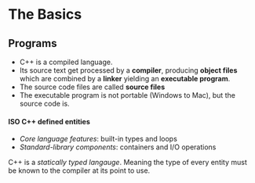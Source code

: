# The Basics

## Programs
* C++ is a compiled language.
* Its source text get processed by a **compiler**, producing **object files** which are combined by a **linker** yielding an **executable program**.
* The source code files are called **source files**
* The executable program is not portable (Windows to Mac), but the source code is.

#### ISO C++ defined entities
* *Core language features*: built-in types and loops
* *Standard-library components*: containers and I/O operations


C++ is a *statically typed langauge*. Meaning the type of every entity must be known to the compiler at its point to use.